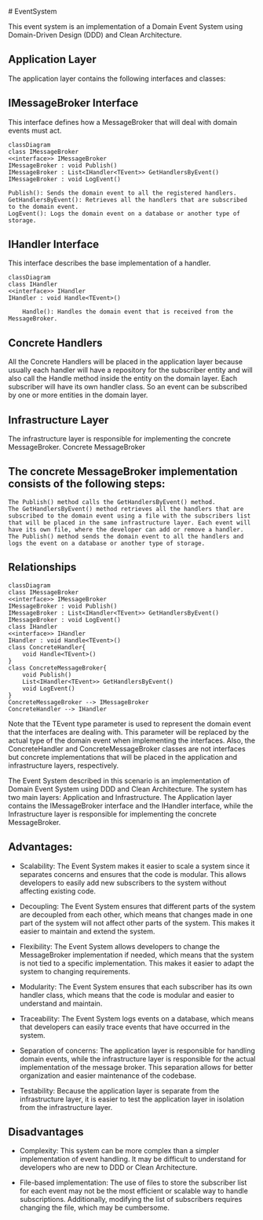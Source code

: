 ﻿﻿# EventSystem

This event system is an implementation of a Domain Event System using Domain-Driven Design (DDD) and Clean Architecture.

## Application Layer

The application layer contains the following interfaces and classes:

## IMessageBroker Interface

This interface defines how a MessageBroker that will deal with domain events must act.

```mermaid
classDiagram
class IMessageBroker
<<interface>> IMessageBroker
IMessageBroker : void Publish()
IMessageBroker : List<IHandler<TEvent>> GetHandlersByEvent()
IMessageBroker : void LogEvent()
```

    Publish(): Sends the domain event to all the registered handlers.
    GetHandlersByEvent(): Retrieves all the handlers that are subscribed to the domain event.
    LogEvent(): Logs the domain event on a database or another type of storage.


## IHandler Interface

This interface describes the base implementation of a handler.

```mermaid
classDiagram
class IHandler
<<interface>> IHandler
IHandler : void Handle<TEvent>()
```
        Handle(): Handles the domain event that is received from the MessageBroker.
        
## Concrete Handlers

All the Concrete Handlers will be placed in the application layer because usually each handler will have a repository for the subscriber entity and will also call the Handle method inside the entity on the domain layer.
Each subscriber will have its own handler class. So an event can be subscribed by one or more entities in the domain layer.


## Infrastructure Layer

The infrastructure layer is responsible for implementing the concrete MessageBroker.
Concrete MessageBroker

## The concrete MessageBroker implementation consists of the following steps:

    The Publish() method calls the GetHandlersByEvent() method.
    The GetHandlersByEvent() method retrieves all the handlers that are subscribed to the domain event using a file with the subscribers list that will be placed in the same infrastructure layer. Each event will have its own file, where the developer can add or remove a handler.
    The Publish() method sends the domain event to all the handlers and logs the event on a database or another type of storage.

## Relationships

```mermaid
classDiagram
class IMessageBroker
<<interface>> IMessageBroker
IMessageBroker : void Publish()
IMessageBroker : List<IHandler<TEvent>> GetHandlersByEvent()
IMessageBroker : void LogEvent()
class IHandler
<<interface>> IHandler
IHandler : void Handle<TEvent>()
class ConcreteHandler{
    void Handle<TEvent>()
}
class ConcreteMessageBroker{
    void Publish()
    List<IHandler<TEvent>> GetHandlersByEvent()
    void LogEvent()
}
ConcreteMessageBroker --> IMessageBroker
ConcreteHandler --> IHandler
```

Note that the TEvent type parameter is used to represent the domain event that the interfaces are dealing with. This parameter will be replaced by the actual type of the domain event when implementing the interfaces. Also, the ConcreteHandler and ConcreteMessageBroker classes are not interfaces but concrete implementations that will be placed in the application and infrastructure layers, respectively.

The Event System described in this scenario is an implementation of Domain Event System using DDD and Clean Architecture. The system has two main layers: Application and Infrastructure. The Application layer contains the IMessageBroker interface and the IHandler interface, while the Infrastructure layer is responsible for implementing the concrete MessageBroker.

## Advantages:

- Scalability: The Event System makes it easier to scale a system since it separates concerns and ensures that the code is modular. This allows developers to easily add new subscribers to the system without affecting existing code.

- Decoupling: The Event System ensures that different parts of the system are decoupled from each other, which means that changes made in one part of the system will not affect other parts of the system. This makes it easier to maintain and extend the system.

- Flexibility: The Event System allows developers to change the MessageBroker implementation if needed, which means that the system is not tied to a specific implementation. This makes it easier to adapt the system to changing requirements.

- Modularity: The Event System ensures that each subscriber has its own handler class, which means that the code is modular and easier to understand and maintain.

- Traceability: The Event System logs events on a database, which means that developers can easily trace events that have occurred in the system.

- Separation of concerns: The application layer is responsible for handling domain events, while the infrastructure layer is responsible for the actual implementation of the message broker. This separation allows for better organization and easier maintenance of the codebase.

- Testability: Because the application layer is separate from the infrastructure layer, it is easier to test the application layer in isolation from the infrastructure layer.

## Disadvantages

- Complexity: This system can be more complex than a simpler implementation of event handling. It may be difficult to understand for developers who are new to DDD or Clean Architecture.

- File-based implementation: The use of files to store the subscriber list for each event may not be the most efficient or scalable way to handle subscriptions. Additionally, modifying the list of subscribers requires changing the file, which may be cumbersome.


